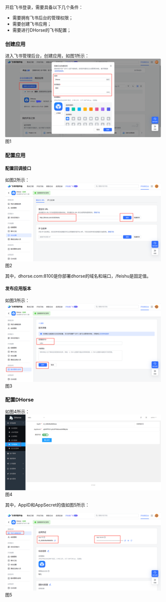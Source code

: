 开启飞书登录，需要具备以下几个条件：
* 需要拥有飞书后台的管理权限；
* 需要创建飞书应用；
* 需要进行DHorse的飞书配置；

### 创建应用

进入飞书管理后台，创建应用，如图1所示：
![Image text](1.png)
图1


### 配置应用

#### 配置回调接口

如图2所示：
![Image text](2.png)
图2

其中，dhorse.com:8100是你部署dhorse的域名和端口，/feishu是固定值。

#### 发布应用版本

如图3所示：
![Image text](3.png)
图3

### 配置DHorse

如图4所示：
![Image text](4.png)
图4

其中，AppID和AppSecret的值如图5所示：

![Image text](5.png)
图5
